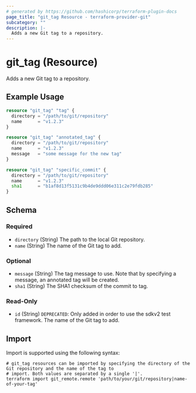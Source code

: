 ```yaml
---
# generated by https://github.com/hashicorp/terraform-plugin-docs
page_title: "git_tag Resource - terraform-provider-git"
subcategory: ""
description: |-
  Adds a new Git tag to a repository.
---
```


# git_tag (Resource)

Adds a new Git tag to a repository.

## Example Usage

```terraform
resource "git_tag" "tag" {
  directory = "/path/to/git/repository"
  name      = "v1.2.3"
}

resource "git_tag" "annotated_tag" {
  directory = "/path/to/git/repository"
  name      = "v1.2.3"
  message   = "some message for the new tag"
}

resource "git_tag" "specific_commit" {
  directory = "/path/to/git/repository"
  name      = "v1.2.3"
  sha1      = "b1af8d13f5131c9b4de9ddd06e311c2e79fdb285"
}
```

<!-- schema generated by tfplugindocs -->
## Schema

### Required

- `directory` (String) The path to the local Git repository.
- `name` (String) The name of the Git tag to add.

### Optional

- `message` (String) The tag message to use. Note that by specifying a message, an annotated tag will be created.
- `sha1` (String) The SHA1 checksum of the commit to tag.

### Read-Only

- `id` (String) `DEPRECATED`: Only added in order to use the sdkv2 test framework. The name of the Git tag to add.

## Import

Import is supported using the following syntax:

```shell
# git_tag resources can be imported by specifying the directory of the Git repository and the name of the tag to
# import. Both values are separated by a single '|'.
terraform import git_remote.remote 'path/to/your/git/repository|name-of-your-tag'
```
